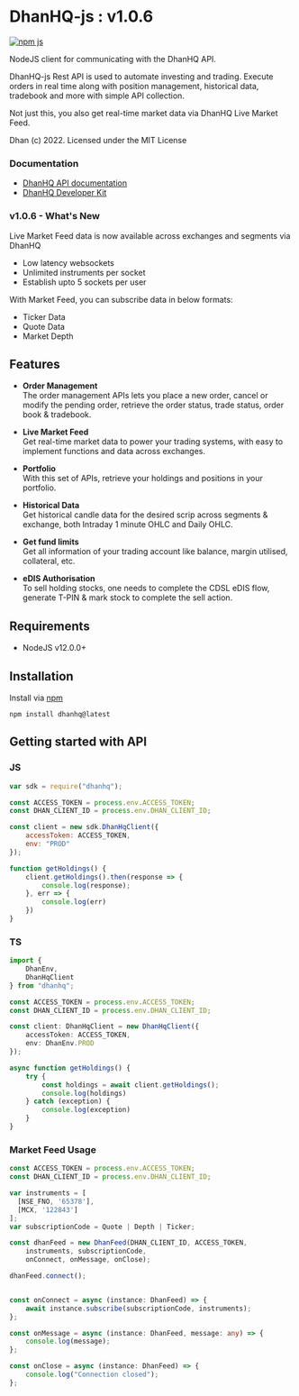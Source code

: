# DhanHQ-js : v1.0.6

[![npm js](https://img.shields.io/npm/v/dhanhq.svg)](https://www.npmjs.com/package/dhanhq)

NodeJS client for communicating with the DhanHQ API.

DhanHQ-js Rest API is used to automate investing and trading. Execute orders in real time along with position
management, historical data, tradebook and more with simple API collection.

Not just this, you also get real-time market data via DhanHQ Live Market Feed.

Dhan (c) 2022. Licensed under the MIT License

### Documentation

- [DhanHQ API documentation](https://dhanhq.co/docs/v1/)
- [DhanHQ Developer Kit](https://api.dhan.co/)

### v1.0.6 - What's New

Live Market Feed data is now available across exchanges and segments via DhanHQ

- Low latency websockets
- Unlimited instruments per socket
- Establish upto 5 sockets per user

With Market Feed, you can subscribe data in below formats:

- Ticker Data
- Quote Data
- Market Depth

## Features

* **Order Management**  
  The order management APIs lets you place a new order, cancel or modify the pending order, retrieve the order status,
  trade status, order book & tradebook.

* **Live Market Feed**  
  Get real-time market data to power your trading systems, with easy to implement functions and data across exchanges.

* **Portfolio**  
  With this set of APIs, retrieve your holdings and positions in your portfolio.

* **Historical Data**  
  Get historical candle data for the desired scrip across segments & exchange, both Intraday 1 minute OHLC and Daily
  OHLC.

* **Get fund limits**  
  Get all information of your trading account like balance, margin utilised, collateral, etc.

* **eDIS Authorisation**  
  To sell holding stocks, one needs to complete the CDSL eDIS flow, generate T-PIN & mark stock to complete the sell
  action.

## Requirements

- NodeJS v12.0.0+

## Installation

Install via [npm](https://www.npmjs.com/package/dhanhq)

    npm install dhanhq@latest

## Getting started with API

### JS

```javascript
var sdk = require("dhanhq");

const ACCESS_TOKEN = process.env.ACCESS_TOKEN;
const DHAN_CLIENT_ID = process.env.DHAN_CLIENT_ID;

const client = new sdk.DhanHqClient({
    accessToken: ACCESS_TOKEN,
    env: "PROD"
});

function getHoldings() {
    client.getHoldings().then(response => {
        console.log(response);
    }, err => {
        console.log(err)
    })
}
```

### TS

```typescript
import {
    DhanEnv,
    DhanHqClient
} from "dhanhq";

const ACCESS_TOKEN = process.env.ACCESS_TOKEN;
const DHAN_CLIENT_ID = process.env.DHAN_CLIENT_ID;

const client: DhanHqClient = new DhanHqClient({
    accessToken: ACCESS_TOKEN,
    env: DhanEnv.PROD
});

async function getHoldings() {
    try {
        const holdings = await client.getHoldings();
        console.log(holdings)
    } catch (exception) {
        console.log(exception)
    }
}

```

### Market Feed Usage

```typescript
const ACCESS_TOKEN = process.env.ACCESS_TOKEN;
const DHAN_CLIENT_ID = process.env.DHAN_CLIENT_ID;

var instruments = [
  [NSE_FNO, '65378'],
  [MCX, '122843']
];
var subscriptionCode = Quote | Depth | Ticker;

const dhanFeed = new DhanFeed(DHAN_CLIENT_ID, ACCESS_TOKEN,
    instruments, subscriptionCode,
    onConnect, onMessage, onClose);

dhanFeed.connect();


const onConnect = async (instance: DhanFeed) => {
    await instance.subscribe(subscriptionCode, instruments);
};

const onMessage = async (instance: DhanFeed, message: any) => {
    console.log(message);
};

const onClose = async (instance: DhanFeed) => {
    console.log("Connection closed");
};

```